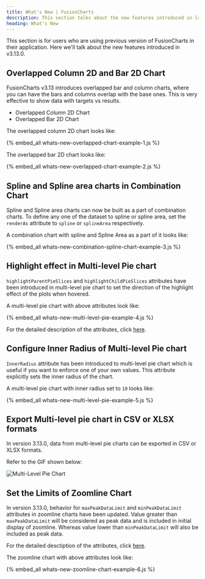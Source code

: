 ```yaml
---
title: What's New | FusionCharts
description: This section talks about the new features introduced in latest version.
heading: What's New
---
```


This section is for users who are using previous version of FusionCharts in their application. Here we'll talk about the new features introduced in v3.13.0.

## Overlapped Column 2D and Bar 2D Chart

FusionCharts v3.13 introduces overlapped bar and column charts, where you can have the bars and columns overlap with the base ones. This is very effective to show data with targets vs results.

- Overlapped Column 2D Chart
- Overlapped Bar 2D Chart

The overlapped column 2D chart looks like:

{% embed_all whats-new-overlapped-chart-example-1.js %}

The overlapped bar 2D chart looks like:

{% embed_all whats-new-overlapped-chart-example-2.js %}

## Spline and Spline area charts in Combination Chart

Spline and Spline area charts can now be built as a part of combination charts. To define any one of the dataset to spline or spline area, set the `renderAs` attribute to `spline` or `splineArea` respectively.

A combination chart with spline and Spline Area as a part of it looks like:

{% embed_all whats-new-combination-spline-chart-example-3.js %}

## Highlight effect in Multi-level Pie chart

`highlightParentPieSlices` and `highlightChildPieSlices` attributes have been introduced in multi-level pie chart to set the direction of the highlight effect of the plots when hovered.

A multi-level pie chart with above attributes look like:

{% embed_all whats-new-multi-level-pie-example-4.js %}

For the detailed description of the attributes, click [here](/chart-attributes/?chart=multilevelpie).

## Configure Inner Radius of Multi-level Pie chart

`InnerRadius` attribute has been introduced to multi-level pie chart which is useful if you want to enforce one of your own values. This attribute explicitly sets the inner radius of the chart.

A multi-level pie chart with inner radius set to `10` looks like:

{% embed_all whats-new-multi-level-pie-example-5.js %}

## Export Multi-level pie chart in CSV or XLSX formats

In version 3.13.0, data from multi-level pie charts can be exported in CSV or XLSX formats.

Refer to the GIF shown below:

![Multi-Level Pie Chart](/gif/export-feature-in-multi-level-pie.gif)

## Set the Limits of Zoomline Chart

In version 3.13.0, behavior for `maxPeakDataLimit` and `minPeakDataLimit` attributes in zoomline charts have been updated. Value greater than `maxPeakDataLimit` will be considered as peak data and is included in initial display of zoomline. Whereas value lower than `minPeakDataLimit` will also be included as peak data.

For the detailed desctiption of the attributes, click [here](/chart-guide/standard-charts/zoom-line-charts#customize-the-peak-data-limits).

The zoomline chart with above attributes look like:

{% embed_all whats-new-zoomline-chart-example-6.js %}
